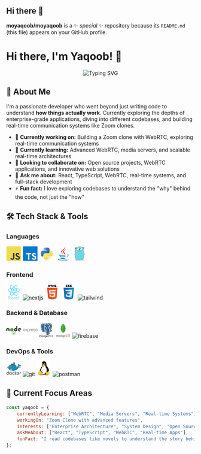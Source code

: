 ## Hi there 👋


**moyaqoob/moyaqoob** is a ✨ _special_ ✨ repository because its `README.md` (this file) appears on your GitHub profile.

# Hi there, I'm Yaqoob! 👋

<div align="center">
  <img src="https://readme-typing-svg.herokuapp.com?font=Fira+Code&pause=1000&color=36BCF7&center=true&vCenter=true&width=435&lines=Full-Stack+Developer;WebRTC+%26+Real-time+Systems;Open+Source+Enthusiast;Always+Learning+New+Tech" alt="Typing SVG" />
</div>

## 🚀 About Me

I'm a passionate developer who went beyond just writing code to understand **how things actually work**. Currently exploring the depths of enterprise-grade applications, diving into different codebases, and building real-time communication systems like Zoom clones.

- 🔭 **Currently working on:** Building a Zoom clone with WebRTC, exploring real-time communication systems
- 🌱 **Currently learning:** Advanced WebRTC, media servers, and scalable real-time architectures
- 👯 **Looking to collaborate on:** Open source projects, WebRTC applications, and innovative web solutions
- 💬 **Ask me about:** React, TypeScript, WebRTC, real-time systems, and full-stack development
- ⚡ **Fun fact:** I love exploring codebases to understand the "why" behind the code, not just the "how"

## 🛠️ Tech Stack & Tools

### Languages
<p align="left">
  <img src="https://raw.githubusercontent.com/devicons/devicon/master/icons/javascript/javascript-original.svg" alt="javascript" width="40" height="40"/>
  <img src="https://raw.githubusercontent.com/devicons/devicon/master/icons/typescript/typescript-original.svg" alt="typescript" width="40" height="40"/>
  <img src="https://raw.githubusercontent.com/devicons/devicon/master/icons/python/python-original.svg" alt="python" width="40" height="40"/>
  <img src="https://raw.githubusercontent.com/devicons/devicon/master/icons/java/java-original.svg" alt="java" width="40" height="40"/>
  <img src="https://raw.githubusercontent.com/devicons/devicon/master/icons/go/go-original.svg" alt="go" width="40" height="40"/>
</p>

### Frontend
<p align="left">
  <img src="https://raw.githubusercontent.com/devicons/devicon/master/icons/react/react-original-wordmark.svg" alt="react" width="40" height="40"/>
  <img src="https://cdn.worldvectorlogo.com/logos/nextjs-2.svg" alt="nextjs" width="40" height="40"/>
  <img src="https://raw.githubusercontent.com/devicons/devicon/master/icons/html5/html5-original-wordmark.svg" alt="html5" width="40" height="40"/>
  <img src="https://raw.githubusercontent.com/devicons/devicon/master/icons/css3/css3-original-wordmark.svg" alt="css3" width="40" height="40"/>
  <img src="https://www.vectorlogo.zone/logos/tailwindcss/tailwindcss-icon.svg" alt="tailwind" width="40" height="40"/>
</p>

### Backend & Database
<p align="left">
  <img src="https://raw.githubusercontent.com/devicons/devicon/master/icons/nodejs/nodejs-original-wordmark.svg" alt="nodejs" width="40" height="40"/>
  <img src="https://raw.githubusercontent.com/devicons/devicon/master/icons/express/express-original-wordmark.svg" alt="express" width="40" height="40"/>
  <img src="https://raw.githubusercontent.com/devicons/devicon/master/icons/postgresql/postgresql-original-wordmark.svg" alt="postgresql" width="40" height="40"/>
  <img src="https://raw.githubusercontent.com/devicons/devicon/master/icons/mongodb/mongodb-original-wordmark.svg" alt="mongodb" width="40" height="40"/>
  <img src="https://www.vectorlogo.zone/logos/firebase/firebase-icon.svg" alt="firebase" width="40" height="40"/>
</p>

### DevOps & Tools
<p align="left">
  <img src="https://raw.githubusercontent.com/devicons/devicon/master/icons/docker/docker-original-wordmark.svg" alt="docker" width="40" height="40"/>
  <img src="https://www.vectorlogo.zone/logos/git-scm/git-scm-icon.svg" alt="git" width="40" height="40"/>
  <img src="https://raw.githubusercontent.com/devicons/devicon/master/icons/linux/linux-original.svg" alt="linux" width="40" height="40"/>
  <img src="https://www.vectorlogo.zone/logos/getpostman/getpostman-icon.svg" alt="postman" width="40" height="40"/>
</p>

## 🎯 Current Focus Areas

```javascript
const yaqoob = {
    currentlyLearning: ["WebRTC", "Media Servers", "Real-time Systems"],
    workingOn: "Zoom Clone with advanced features",
    interests: ["Enterprise Architecture", "System Design", "Open Source"],
    askMeAbout: ["React", "TypeScript", "WebRTC", "Real-time Apps"],
    funFact: "I read codebases like novels to understand the story behind the code"
};

